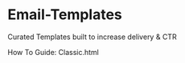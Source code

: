 # Email-Templates
Curated Templates built to increase delivery &amp; CTR

How To Guide:
Classic.html
